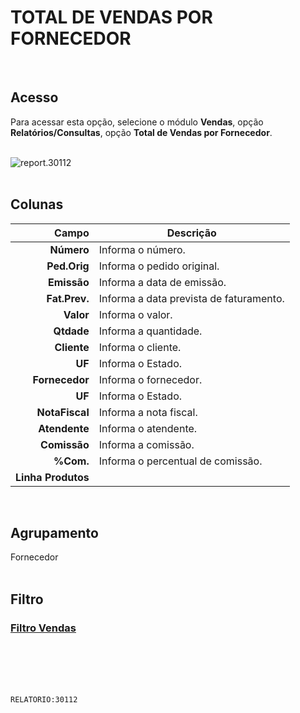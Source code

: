 # TOTAL DE VENDAS POR FORNECEDOR
<br>

## Acesso
Para acessar esta opção, selecione o módulo **Vendas**, opção **Relatórios/Consultas**, opção **Total de Vendas por Fornecedor**.
<br>
<br>

![report.30112](https://raw.githubusercontent.com/netforcews/docs-siscom/master/relatorios/imagens/report.30112.png)
<br>
<br>

## Colunas
Campo | Descrição
--:|---
**Número** | Informa o número.
**Ped.Orig** | Informa o pedido original.
**Emissão** | Informa a data de emissão.
**Fat.Prev.** | Informa a data prevista de faturamento.
**Valor** | Informa o valor.
**Qtdade** | Informa a quantidade.
**Cliente** | Informa o cliente.
**UF** | Informa o Estado.
**Fornecedor** | Informa o fornecedor.
**UF** | Informa o Estado.
**NotaFiscal** | Informa a nota fiscal.
**Atendente** | Informa o atendente.
**Comissão** | Informa a comissão.
**%Com.** | Informa o percentual de comissão.
**Linha Produtos** | 
<br>

## Agrupamento
Fornecedor   
<br>

## Filtro
### [Filtro Vendas](/geral/rep-filtro-vendas.md)
<br>
<br>
<br>
<br>

```RELATORIO:30112```
